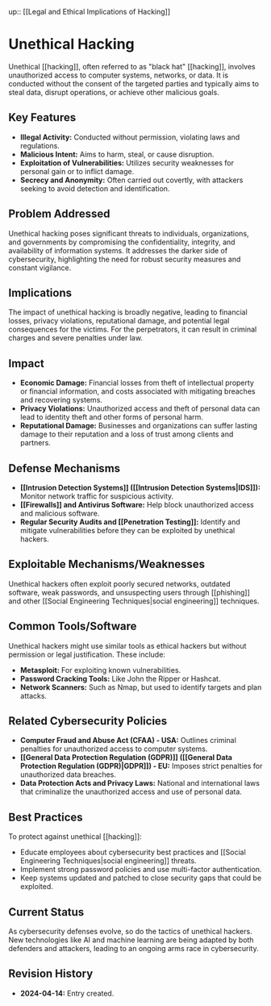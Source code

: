 up:: [[Legal and Ethical Implications of Hacking]]
# Unethical Hacking

Unethical [[hacking]], often referred to as "black hat" [[hacking]], involves unauthorized access to computer systems, networks, or data. It is conducted without the consent of the targeted parties and typically aims to steal data, disrupt operations, or achieve other malicious goals.

## Key Features

- **Illegal Activity:** Conducted without permission, violating laws and regulations.
- **Malicious Intent:** Aims to harm, steal, or cause disruption.
- **Exploitation of Vulnerabilities:** Utilizes security weaknesses for personal gain or to inflict damage.
- **Secrecy and Anonymity:** Often carried out covertly, with attackers seeking to avoid detection and identification.

## Problem Addressed

Unethical hacking poses significant threats to individuals, organizations, and governments by compromising the confidentiality, integrity, and availability of information systems. It addresses the darker side of cybersecurity, highlighting the need for robust security measures and constant vigilance.

## Implications

The impact of unethical hacking is broadly negative, leading to financial losses, privacy violations, reputational damage, and potential legal consequences for the victims. For the perpetrators, it can result in criminal charges and severe penalties under law.

## Impact

- **Economic Damage:** Financial losses from theft of intellectual property or financial information, and costs associated with mitigating breaches and recovering systems.
- **Privacy Violations:** Unauthorized access and theft of personal data can lead to identity theft and other forms of personal harm.
- **Reputational Damage:** Businesses and organizations can suffer lasting damage to their reputation and a loss of trust among clients and partners.

## Defense Mechanisms

- **[[Intrusion Detection Systems]] ([[Intrusion Detection Systems|IDS]]):** Monitor network traffic for suspicious activity.
- **[[Firewalls]] and Antivirus Software:** Help block unauthorized access and malicious software.
- **Regular Security Audits and [[Penetration Testing]]:** Identify and mitigate vulnerabilities before they can be exploited by unethical hackers.

## Exploitable Mechanisms/Weaknesses

Unethical hackers often exploit poorly secured networks, outdated software, weak passwords, and unsuspecting users through [[phishing]] and other [[Social Engineering Techniques|social engineering]] techniques.

## Common Tools/Software

Unethical hackers might use similar tools as ethical hackers but without permission or legal justification. These include:

- **Metasploit:** For exploiting known vulnerabilities.
- **Password Cracking Tools:** Like John the Ripper or Hashcat.
- **Network Scanners:** Such as Nmap, but used to identify targets and plan attacks.

## Related Cybersecurity Policies

- **Computer Fraud and Abuse Act (CFAA) - USA:** Outlines criminal penalties for unauthorized access to computer systems.
- **[[General Data Protection Regulation (GDPR)]] ([[General Data Protection Regulation (GDPR)|GDPR]]) - EU:** Imposes strict penalties for unauthorized data breaches.
- **Data Protection Acts and Privacy Laws:** National and international laws that criminalize the unauthorized access and use of personal data.

## Best Practices

To protect against unethical [[hacking]]:

- Educate employees about cybersecurity best practices and [[Social Engineering Techniques|social engineering]] threats.
- Implement strong password policies and use multi-factor authentication.
- Keep systems updated and patched to close security gaps that could be exploited.

## Current Status

As cybersecurity defenses evolve, so do the tactics of unethical hackers. New technologies like AI and machine learning are being adapted by both defenders and attackers, leading to an ongoing arms race in cybersecurity.

## Revision History

- **2024-04-14:** Entry created.